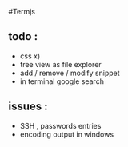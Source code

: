 #Termjs


## todo :

- css x)
- tree view as file explorer
- add / remove / modify snippet
- in terminal google search

## issues  : 

 - SSH , passwords entries
 - encoding output in windows